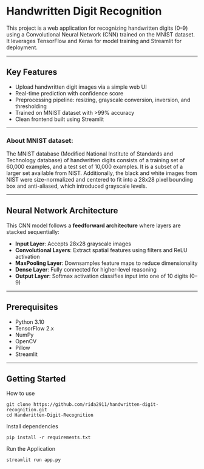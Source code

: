 # Handwritten Digit Recognition

This project is a web application for recognizing handwritten digits (0–9) using a Convolutional Neural Network (CNN) trained on the MNIST dataset. It leverages TensorFlow and Keras for model training and Streamlit for deployment.

---

## Key Features

- Upload handwritten digit images via a simple web UI
- Real-time prediction with confidence score
- Preprocessing pipeline: resizing, grayscale conversion, inversion, and thresholding
- Trained on MNIST dataset with >99% accuracy
- Clean frontend built using Streamlit

---

### About MNIST dataset:
The MNIST database (Modified National Institute of Standards and Technology database) of handwritten digits consists of a training set of 60,000 examples, and a test set of 10,000 examples. It is a subset of a larger set available from NIST. Additionally, the black and white images from NIST were size-normalized and centered to fit into a 28x28 pixel bounding box and anti-aliased, which introduced grayscale levels.

---

## Neural Network Architecture

This CNN model follows a **feedforward architecture** where layers are stacked sequentially:

- **Input Layer**: Accepts 28x28 grayscale images
- **Convolutional Layers**: Extract spatial features using filters and ReLU activation
- **MaxPooling Layer**: Downsamples feature maps to reduce dimensionality
- **Dense Layer**: Fully connected for higher-level reasoning
- **Output Layer**: Softmax activation classifies input into one of 10 digits (0–9)

---
## Prerequisites

- Python 3.10
- TensorFlow 2.x
- NumPy
- OpenCV
- Pillow
- Streamlit
---


## Getting Started

How to use
```    
git clone https://github.com/rida2911/handwritten-digit-recognition.git
cd Handwritten-Digit-Recognition
```
Install dependencies
```
pip install -r requirements.txt
```
Run the Application

```
streamlit run app.py
```








